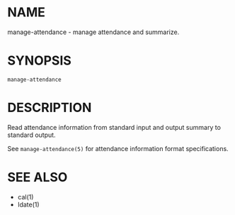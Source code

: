 # NAME
manage-attendance - manage attendance and summarize.

# SYNOPSIS

    manage-attendance

# DESCRIPTION
Read attendance information from standard input and output summary to standard output.

See `manage-attendance(5)` for attendance information format specifications.

# SEE ALSO
- cal(1)
- ldate(1)
